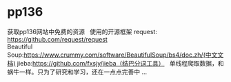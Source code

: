 # pp136
获取pp136网站中免费的资源
 
使用的开源框架
request: https://github.com/request/request<br />
Beautiful Soup:https://www.crummy.com/software/BeautifulSoup/bs4/doc.zh/(中文文档)
jieba:https://github.com/fxsjy/jieba（结巴分词工具）
 
单线程爬取数据，和蜗牛一样。只为了研究和学习，还在一点点完善中 ...
